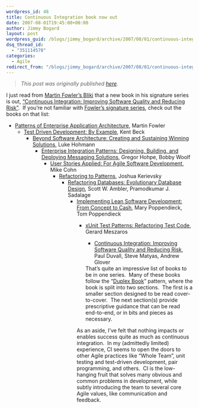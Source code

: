 ```yaml
---
wordpress_id: 48
title: Continuous Integration book now out
date: 2007-08-01T19:45:00+00:00
author: Jimmy Bogard
layout: post
wordpress_guid: /blogs/jimmy_bogard/archive/2007/08/01/continuous-integration-book-now-out.aspx
dsq_thread_id:
  - "351114578"
categories:
  - Agile
redirect_from: "/blogs/jimmy_bogard/archive/2007/08/01/continuous-integration-book-now-out.aspx/"
---
```

> _This post was originally published [here](http://grabbagoft.blogspot.com/2007/08/continuous-integration-book-now-out.html)._

I just read from [Martin Fowler&#8217;s Bliki](http://martinfowler.com/bliki/)&nbsp;that a new book in his signature series is out, [&#8220;Continuous Integration: Improving Software Quality and Reducing Risk&#8221;](http://martinfowler.com/books.html#duvall).&nbsp; If you&#8217;re not familiar with [Fowler&#8217;s signature series](http://www.awprofessional.com/series/series.asp?ser=335487), check out the books on that list:

  * [Patterns of Enterprise Application Architecture](http://www.awprofessional.com/title/0321127420), Martin Fowler 
      * [Test Driven Development: By Example](http://www.awprofessional.com/title/0321146530), Kent Beck 
          * [Beyond Software Architecture: Creating and Sustaining Winning Solutions](http://www.awprofessional.com/title/0201775948), Luke Hohmann 
              * [Enterprise Integration Patterns: Designing, Building, and Deploying Messaging Solutions](http://www.awprofessional.com/title/0321200683), Gregor Hohpe, Bobby Woolf 
                  * [User Stories Applied: For Agile Software Development](http://www.awprofessional.com/title/0321205685), Mike Cohn 
                      * [Refactoring to Patterns](http://www.awprofessional.com/title/0321213351), Joshua Kerievsky 
                          * [Refactoring Databases: Evolutionary Database Design](http://www.awprofessional.com/title/0321293533), Scott W. Ambler, Pramodkumar J. Sadalage 
                              * [Implementing Lean Software Development: From Concept to Cash](http://www.awprofessional.com/title/0321437381),&nbsp;Mary Poppendieck, Tom Poppendieck 
                                  * [xUnit Test Patterns: Refactoring Test Code](http://www.awprofessional.com/title/0131495054), Gerard Meszaros 
                                      * [Continuous Integration: Improving Software Quality and Reducing Risk](http://www.awprofessional.com/title/0321336380), Paul Duvall, Steve Matyas, Andrew Glover</ul> 
                                    That&#8217;s quite an impressive list of books to be in one series.&nbsp; Many of these books follow the &#8220;[Duplex Book](http://martinfowler.com/bliki/DuplexBook.html)&#8221; pattern, where the book is split into two sections.&nbsp; The first is a smaller section designed to be read cover-to-cover.&nbsp; The next section(s) provide prescriptive guidance that can be read end-to-end, or in bits and pieces as necessary.
                                    
                                    As an aside, I&#8217;ve felt that nothing impacts or enables success quite as much as continuous integration.&nbsp; In my (admittedly limited) experience, CI seems to open the doors to other Agile practices like &#8220;Whole Team&#8221;, unit testing and test-driven development, pair programming, and others.&nbsp; CI is the low-hanging fruit that solves many obvious and common problems in development, while subtly introducing the team to several core Agile values, like communication and feedback.